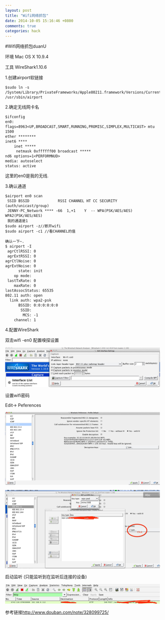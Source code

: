 ```yaml
---
layout: post
title: "Wifi网络抓包"
date: 2014-10-05 15:16:46 +0800
comments: true
categories: hack
---
```

#Wifi网络抓包duanU

环境
Mac OS X 10.9.4 

工具
WireShark1.10.6

1.创建airport软链接

	$sudo ln -s /System/Library/PrivateFrameworks/Apple80211.framework/Versions/Current/Resources/airport   /usr/sbin/airport
	
2.确定无线网卡名

	$ifconfig
	en0: 		flags=8963<UP,BROADCAST,SMART,RUNNING,PROMISC,SIMPLEX,MULTICAST> mtu 1500
	ether ********
	inet6 ****
		inet *****
		 netmask 0xffffff00 broadcast *****
	nd6 options=1<PERFORMNUD>
	media: autoselect
	status: active
	
这里的en0是我的无线.

3.确认通道

	$airport en0 scan
	 SSID BSSID             RSSI CHANNEL HT CC SECURITY (auth/unicast/group)
	 JENNY-PC_Network **** -66  1,+1    Y  -- WPA(PSK/AES/AES) WPA2(PSK/AES/AES) 
	 我的通道是1
	$sudo airport -z//断开wifi
	$sudo airport -c1 //看CHANNEL的值
	
	确认一下~.
	$ airport -I
     agrCtlRSSI: 0
     agrExtRSSI: 0
    agrCtlNoise: 0
    agrExtNoise: 0
          state: init
        op mode: 
     lastTxRate: 0
        maxRate: 0
	lastAssocStatus: 65535
    802.11 auth: open
      link auth: wpa2-psk
          BSSID: 0:0:0:0:0:0
           SSID: 
            MCS: -1
        channel: 1
        
4.配置WireShark

双击wifi -en0 配置嗅探设置

![image](/images/blog/004.png)

设置wifi密码

Edit-> Peferences

![image](/images/blog//005.png)

![image](/images/blog//006.png)

启动监听 (只能监听到在监听后连接的设备)

![image](/images/blog//007.png)

参考链接<http://www.douban.com/note/328099725/>

